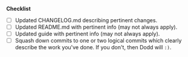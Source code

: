 <!--
Thank you for taking the time to open a pull request!
Please review the checklist below and perform each of
the applicable tasks. ❤️!
-->
**Checklist**
- [ ] Updated CHANGELOG.md describing pertinent changes.
- [ ] Updated README.md with pertinent info (may not always apply). <!-- Mark complete if nothing to do. -->
- [ ] Updated guide with pertinent info (may not always apply). <!-- Mark complete if nothing to do. -->
- [ ] Squash down commits to one or two logical commits which clearly describe the work you've done. If you don't, then Dodd will `:)`.
